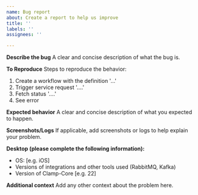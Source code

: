 ```yaml
---
name: Bug report
about: Create a report to help us improve
title: ''
labels: ''
assignees: ''

---
```


**Describe the bug**
A clear and concise description of what the bug is.

**To Reproduce**
Steps to reproduce the behavior:
1. Create a workflow with the definition '...'
2. Trigger service request '....'
3. Fetch status '....'
4. See error

**Expected behavior**
A clear and concise description of what you expected to happen.

**Screenshots/Logs**
If applicable, add screenshots or logs to help explain your problem.

**Desktop (please complete the following information):**
 - OS: [e.g. iOS]
 - Versions of integrations and other tools used (RabbitMQ, Kafka)
 - Version of Clamp-Core [e.g. 22]

**Additional context**
Add any other context about the problem here.
